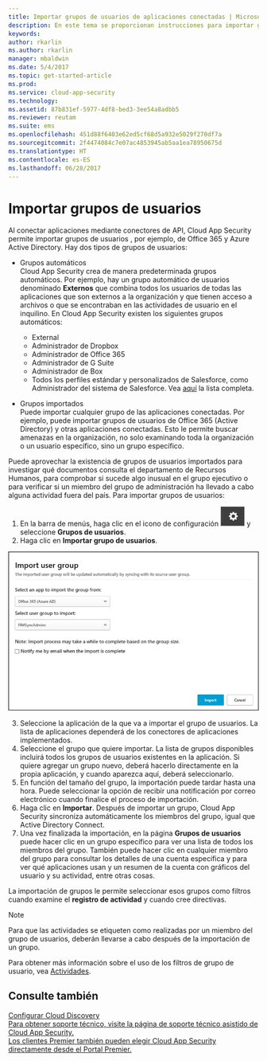 ```yaml
---
title: Importar grupos de usuarios de aplicaciones conectadas | Microsoft Docs
description: En este tema se proporcionan instrucciones para importar grupos de usuarios en Cloud App Security.
keywords: 
author: rkarlin
ms.author: rkarlin
manager: mbaldwin
ms.date: 5/4/2017
ms.topic: get-started-article
ms.prod: 
ms.service: cloud-app-security
ms.technology: 
ms.assetid: 87b831ef-5977-4df8-bed3-3ee54a8adbb5
ms.reviewer: reutam
ms.suite: ems
ms.openlocfilehash: 451d88f6403e62ed5cf68d5a932e5029f270df7a
ms.sourcegitcommit: 2f4474084c7e07ac4853945ab5aa1ea78950675d
ms.translationtype: HT
ms.contentlocale: es-ES
ms.lasthandoff: 06/28/2017
---
```

# <a name="import-user-groups"></a>Importar grupos de usuarios

Al conectar aplicaciones mediante conectores de API, Cloud App Security permite importar grupos de usuarios , por ejemplo, de Office 365 y Azure Active Directory.
Hay dos tipos de grupos de usuarios: 
- Grupos automáticos </br>Cloud App Security crea de manera predeterminada grupos automáticos. Por ejemplo, hay un grupo automático de usuarios denominado **Externos** que combina todos los usuarios de todas las aplicaciones que son externos a la organización y que tienen acceso a archivos o que se encontraban en las actividades de usuario en el inquilino.
 En Cloud App Security existen los siguientes grupos automáticos:
  - External
  - Administrador de Dropbox
  - Administrador de Office 365
  - Administrador de G Suite
  - Administrador de Box
  - Todos los perfiles estándar y personalizados de Salesforce, como Administrador del sistema de Salesforce. Vea [aquí](https://help.salesforce.com/articleView?id=standard_profiles.htm&language=en&type=0) la lista completa.

- Grupos importados</br>Puede importar cualquier grupo de las aplicaciones conectadas. Por ejemplo, puede importar grupos de usuarios de Office 365 (Active Directory) y otras aplicaciones conectadas. Esto le permite buscar amenazas en la organización, no solo examinando toda la organización o un usuario específico, sino un grupo específico. 

Puede aprovechar la existencia de grupos de usuarios importados para investigar qué documentos consulta el departamento de Recursos Humanos, para comprobar si sucede algo inusual en el grupo ejecutivo o para verificar si un miembro del grupo de administración ha llevado a cabo alguna actividad fuera del país. Para importar grupos de usuarios:

1. En la barra de menús, haga clic en el icono de configuración ![icono de configuración](./media/settings-icon.png "icono de configuración") y seleccione **Grupos de usuarios**.
2. Haga clic en **Importar grupo de usuarios**.

  ![Importar grupos de usuarios](./media/user-groups-add.png)

3. Seleccione la aplicación de la que va a importar el grupo de usuarios. La lista de aplicaciones dependerá de los conectores de aplicaciones implementados.
4. Seleccione el grupo que quiere importar. La lista de grupos disponibles incluirá todos los grupos de usuarios existentes en la aplicación. Si quiere agregar un grupo nuevo, deberá hacerlo directamente en la propia aplicación, y cuando aparezca aquí, deberá seleccionarlo.
4. En función del tamaño del grupo, la importación puede tardar hasta una hora. Puede seleccionar la opción de recibir una notificación por correo electrónico cuando finalice el proceso de importación.
5. Haga clic en **Importar**. Después de importar un grupo, Cloud App Security sincroniza automáticamente los miembros del grupo, igual que Active Directory Connect.
7. Una vez finalizada la importación, en la página **Grupos de usuarios** puede hacer clic en un grupo específico para ver una lista de todos los miembros del grupo. También puede hacer clic en cualquier miembro del grupo para consultar los detalles de una cuenta específica y para ver qué aplicaciones usan y un resumen de la cuenta con gráficos del usuario y su actividad, entre otras cosas.

La importación de grupos le permite seleccionar esos grupos como filtros cuando examine el **registro de actividad** y cuando cree directivas. 

> [!NOTE]
> Para que las actividades se etiqueten como realizadas por un miembro del grupo de usuarios, deberán llevarse a cabo después de la importación de un grupo.

Para obtener más información sobre el uso de los filtros de grupo de usuario, vea [Actividades](activity-filters.md).


    
## <a name="see-also"></a>Consulte también  
[Configurar Cloud Discovery](set-up-cloud-discovery.md)   
[Para obtener soporte técnico, visite la página de soporte técnico asistido de Cloud App Security.](http://support.microsoft.com/oas/default.aspx?prid=16031)   
[Los clientes Premier también pueden elegir Cloud App Security directamente desde el Portal Premier.](https://premier.microsoft.com/)  
  
  